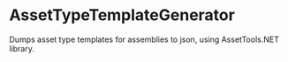 # AssetTypeTemplateGenerator
Dumps asset type templates for assemblies to json, using AssetTools.NET library.
